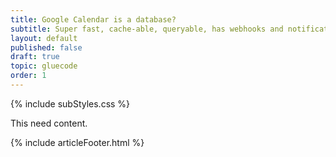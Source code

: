 ```yaml
---
title: Google Calendar is a database?
subtitle: Super fast, cache-able, queryable, has webhooks and notifications. Google Calendar looks a lot like a database.
layout: default
published: false
draft: true
topic: gluecode
order: 1
---
```

 
{% include subStyles.css %}

This need content.

{% include articleFooter.html %}